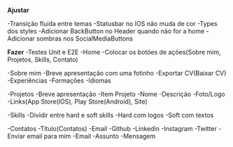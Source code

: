 **Ajustar**

-Transição fluída entre temas
-Statusbar no IOS não muda de cor
-Types dos styles
-Adicionar BackButton no Header quando não for a home
-Adicionar sombras nos SocialMediaButtons

**Fazer**
-Testes Unit e E2E
-Home
-Colocar os botões de ações(Sobre mim, Projetos, Skills, Contato)

-Sobre mim
-Breve apresentação com uma fotinho
-Exportar CV(Baixar CV)
-Experiências
-Formações
-Idiomas

-Projetos
-Breve apresentação
-Item Projeto
-Nome
-Descrição
-Foto/Logo
-Links(App Store(IOS), Play Store(Android), Site)

-Skills
-Dividir entre hard e soft skills
-Hard com logos
-Soft com textos

-Contatos
-Título(Contatos)
-Email
-Github
-Linkedin
-Instagram
-Twitter
-Enviar email para mim
-Email
-Assunto
-Mensagem
